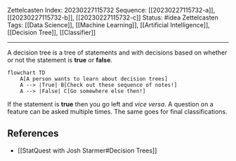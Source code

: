Zettelcasten Index: 20230227115732
Sequence: [[20230227115732-a]], [[20230227115732-b]], [[20230227115732-c]]
Status: #idea
Zettelcasten Tags: [[Data Science]], [[Machine Learning]], [[Artificial Intelligence]], [[Decision Tree]], [[Classifier]]

---

A decision tree is a tree of statements and with decisions based on whether or not the statement is **true** or **false**.

```mermaid
flowchart TD
    A[A person wants to learn about decision trees]
    A --> |True| B[Check out these sequence of notes!]
    A --> |False| C[Go somewhere else then!]
```

If the statement is **true** then you go left and *vice versa*. A question on a feature can be asked multiple times. The same goes for final classifications.

## References
- [[StatQuest with Josh Starmer#Decision Trees]]